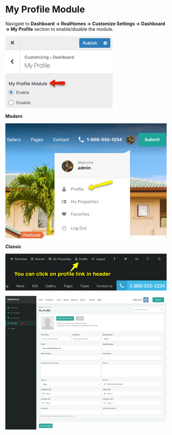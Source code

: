 # My Profile Module

Navigate to **Dashboard → RealHomes → Customize Settings → Dashboard → My Profile** section to enable/disable the module. 

![RealHomes Documentation](images/member-pages/edit-profile-section.png)

**Modern**

![RealHomes Documentation](images/member-pages/edit-profile-front-end-mod.png)

**Classic**

![RealHomes Documentation](images/member-pages/edit-profile-front-end.png)

![RealHomes Documentation](images/dashboard/my-profile.png)